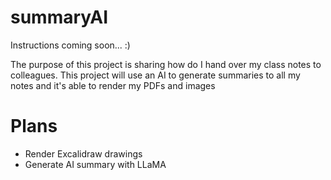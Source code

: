 # summaryAI
Instructions coming soon... :)

The purpose of this project is sharing how do I hand over my class notes to colleagues. This project will use an AI to generate summaries to all my notes
and it's able to render my PDFs and images

# Plans
- Render Excalidraw drawings
- Generate AI summary with LLaMA
